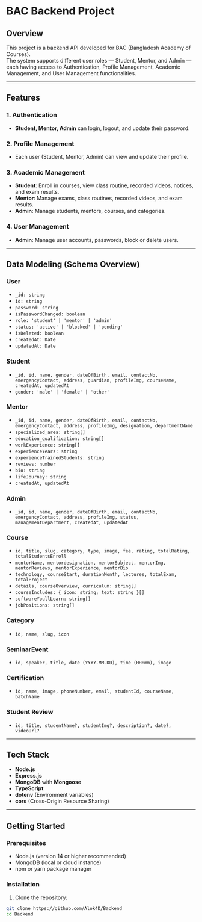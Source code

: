 # BAC Backend Project

## Overview

This project is a backend API developed for BAC (Bangladesh Academy of Courses).  
The system supports different user roles — Student, Mentor, and Admin — each having access to Authentication, Profile Management, Academic Management, and User Management functionalities.

---

## Features

### 1. Authentication  
- **Student, Mentor, Admin** can login, logout, and update their password.

### 2. Profile Management  
- Each user (Student, Mentor, Admin) can view and update their profile.

### 3. Academic Management  
- **Student**: Enroll in courses, view class routine, recorded videos, notices, and exam results.  
- **Mentor**: Manage exams, class routines, recorded videos, and exam results.  
- **Admin**: Manage students, mentors, courses, and categories.

### 4. User Management  
- **Admin**: Manage user accounts, passwords, block or delete users.

---

## Data Modeling (Schema Overview)

### User  
- `_id: string`  
- `id: string`  
- `password: string`  
- `isPasswordChanged: boolean`  
- `role: 'student' | 'mentor' | 'admin'`  
- `status: 'active' | 'blocked' | 'pending'`  
- `isDeleted: boolean`  
- `createdAt: Date`  
- `updatedAt: Date`  

### Student  
- `_id, id, name, gender, dateOfBirth, email, contactNo, emergencyContact, address, guardian, profileImg, courseName, createdAt, updatedAt`  
- `gender: 'male' | 'female' | 'other'`

### Mentor  
- `_id, id, name, gender, dateOfBirth, email, contactNo, emergencyContact, address, profileImg, designation, departmentName`  
- `specialized_area: string[]`  
- `education_qualification: string[]`  
- `workExperience: string[]`  
- `experienceYears: string`  
- `experienceTrainedStudents: string`  
- `reviews: number`  
- `bio: string`  
- `lifeJourney: string`  
- `createdAt, updatedAt`

### Admin  
- `_id, id, name, gender, dateOfBirth, email, contactNo, emergencyContact, address, profileImg, status, managementDepartment, createdAt, updatedAt`

### Course  
- `id, title, slug, category, type, image, fee, rating, totalRating, totalStudentsEnroll`  
- `mentorName, mentordesignation, mentorSubject, mentorImg, mentorReviews, mentorExperience, mentorBio`  
- `technology, courseStart, durationMonth, lectures, totalExam, totalProject`  
- `details, courseOverview, curriculum: string[]`  
- `courseIncludes: { icon: string; text: string }[]`  
- `softwareYoullLearn: string[]`  
- `jobPositions: string[]`

### Category  
- `id, name, slug, icon`

### SeminarEvent  
- `id, speaker, title, date (YYYY-MM-DD), time (HH:mm), image`

### Certification  
- `id, name, image, phoneNumber, email, studentId, courseName, batchName`

### Student Review  
- `id, title, studentName?, studentImg?, description?, date?, videoUrl?`

---

## Tech Stack

- **Node.js**  
- **Express.js**  
- **MongoDB** with **Mongoose**  
- **TypeScript**  
- **dotenv** (Environment variables)  
- **cors** (Cross-Origin Resource Sharing)  

---

## Getting Started

### Prerequisites

- Node.js (version 14 or higher recommended)  
- MongoDB (local or cloud instance)  
- npm or yarn package manager  

### Installation

1. Clone the repository:  
```bash
git clone https://github.com/Alok4D/Backend
cd Backend
